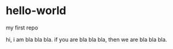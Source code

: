 # hello-world
my first repo

hi,
i am bla bla bla.
if you are bla bla bla, 
then we are bla bla bla.
